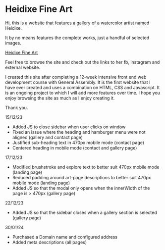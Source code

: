 # Heidixe Fine Art

Hi, this is a website that features a gallery of a watercolor artist named Heidixe.

It by no means features the complete works, just a handful of selected images.

<a href=https://wojjygithub.github.io/Final-Assessment/>Heidixe Fine Art<a>

Feel free to browse the site and check out the links to her fb, instagram and external website.

I created this site after completing a 12-week intensive front end web development course with General Assembly.
It is the first website that I have ever created and uses a combination on HTML, CSS and Javascript.
It is an ongoing project to which I will add more features over time.
I hope you enjoy browsing the site as much as I enjoy creating it.

Thank you.

15/12/23 
- Added JS to close sidebar when user clicks on window
- Fixed an issue where the heading and hamburger menu were not aligned (gallery and contact page) 
- Justified sub-heading text in 470px mobile mode (contact page)
- Centered heading in mobile mode (contact and gallery page)

17/12/23
- Modified brushstroke and explore text to better suit 470px mobile mode (landing page)
- Reduced padding around art-page descriptions to better suit 470px mobile mode (landing page)
- Added JS so that the modal only opens when the innerWidth of the page is > 470px (gallery page)

22/12/23
- Added JS so that the sidebar closes when a gallery section is selected (gallery page)

30/01/24
- Purchased a Domain name and configured address
- Added meta descriptions (all pages)
